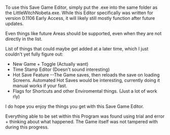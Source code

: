 To use this Save Game Editor, simply put the .exe into the same folder as the LittleWitchNobeta.exe.
While this Editor specifically was written for version 0.1106 Early Access, it will likely still mostly function after future updates.

Even things like future Areas should be supported, even when they are not directly in the list.

List of things that could maybe get added at a later time, which I just couldn't yet fully figure out:
- New Game + Toggle (Actually want)
- Time Stamp Editor (Doesn't sound interesting)
- Hot Save Feature
 --The Game saves, then reloads the save on loading Screens. Automated Hot Saves would be interesting, currently doing it manual works if your fast.
- Flags for Shortcuts and other Enviromental things. (Just a lot of work rly)

I do hope you enjoy the things you get with this Save Game Editor.




Everything able to be set within this Program was found using trial and error + thinking about what happened.
The Game itself was not tampered with during this progress.
